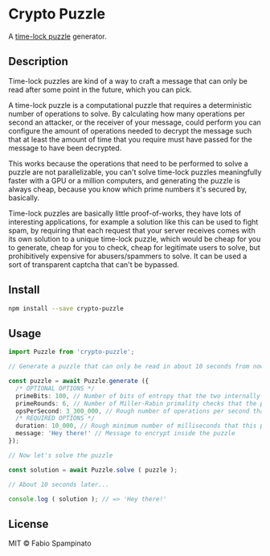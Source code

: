 # Crypto Puzzle

A [time-lock puzzle](https://people.csail.mit.edu/rivest/pubs/RSW96.pdf) generator.

## Description

Time-lock puzzles are kind of a way to craft a message that can only be read after some point in the future, which you can pick.

A time-lock puzzle is a computational puzzle that requires a deterministic number of operations to solve. By calculating how many operations per second an attacker, or the receiver of your message, could perform you can configure the amount of operations needed to decrypt the message such that at least the amount of time that you require must have passed for the message to have been decrypted.

This works because the operations that need to be performed to solve a puzzle are not parallelizable, you can't solve time-lock puzzles meaningfully faster with a GPU or a million computers, and generating the puzzle is always cheap, because you know which prime numbers it's secured by, basically.

Time-lock puzzles are basically little proof-of-works, they have lots of interesting applications, for example a solution like this can be used to fight spam, by requiring that each request that your server receives comes with its own solution to a unique time-lock puzzle, which would be cheap for you to generate, cheap for you to check, cheap for legitimate users to solve, but prohibitively expensive for abusers/spammers to solve. It can be used a sort of transparent captcha that can't be bypassed.

## Install

```sh
npm install --save crypto-puzzle
```

## Usage

```ts
import Puzzle from 'crypto-puzzle';

// Generate a puzzle that can only be read in about 10 seconds from now

const puzzle = await Puzzle.generate ({
  /* OPTIONAL OPTIONS */
  primeBits: 100, // Number of bits of entropy that the two internally generated primes will have
  primeRounds: 6, // Number of Miller-Rabin primality checks that the prime numbers will have to pass
  opsPerSecond: 3_300_000, // Rough number of operations per second that the attacker/receiver can perform, 3.3M is around what a MBP M1 Max can do
  /* REQUIRED OPTIONS */
  duration: 10_000, // Rough minimum number of milliseconds that this puzzle will be unsolvable for
  message: 'Hey there!' // Message to encrypt inside the puzzle
});

// Now let's solve the puzzle

const solution = await Puzzle.solve ( puzzle );

// About 10 seconds later...

console.log ( solution ); // => 'Hey there!'
```

## License

MIT © Fabio Spampinato

